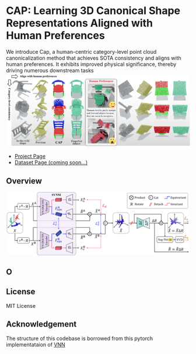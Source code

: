 # CAP: Learning 3D Canonical Shape Representations Aligned with Human Preferences
We introduce Cap, a human-centric category-level point cloud canonicalization method that achieves SOTA consistency and aligns with human preferences. It exhibits improved physical significance, thereby driving numerous downstream tasks
![CAP](./img1_.png)

- [Project Page](https://anonymity15333.github.io/CAP.github.io/)
- [Dataset Page (coming soon...)](https://anonymity15333.github.io/CAP.github.io/)
  
## Overview
![Overview](./img2.png)

## O

## License
MIT License

## Acknowledgement
The structure of this codebase is borrowed from this pytorch implementataion of [VNN](https://github.com/FlyingGiraffe/vnn) 
